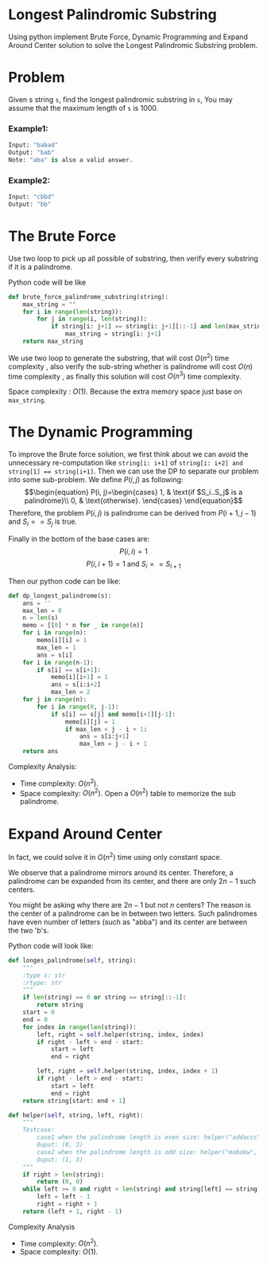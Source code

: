 # Longest Palindromic Substring

Using python implement Brute Force, Dynamic Programming and Expand Around Center solution to solve the Longest Palindromic Substring problem.

# Problem

Given s string `s`, find the longest palindromic substring in `s`, You may assume that the maximum length of `s` is 1000.

### Example1:
```python
Input: "babad"
Output: "bab"
Note: "aba" is also a valid answer.
```
### Example2:
```python
Input: "cbbd"
Output: "bb"
```

# The Brute Force
Use two loop to pick up all possible of substring, then verify every substring if it is a palindrome.

Python code will be like
```python
def brute_force_palindrome_substring(string):
    max_string = ""
    for i in range(len(string)):
        for j in range(i, len(string)):
            if string[i: j+1] == string[i: j+1][::-1] and len(max_string) < len(string[i: j+1]):
                max_string = string[i: j+1]
    return max_string
```
We use two loop to generate the substring, that will cost $O(n^2)$ time complexity , also verify the sub-string whether is palindrome will cost $O(n)$ time complexity , as finally this solution will cost $O(n^3)$ time complexity.

Space complexity : $O(1)$. Because the extra memory space just base on `max_string`.

# The Dynamic Programming

To improve the Brute force solution, we first think about we can avoid the unnecessary re-computation like `string[i: i+1]` of `string[i: i+2] and string[1] == string[i+1]`. Then we can use the DP to separate our problem into some sub-problem. We define $P(i, j)$ as following:
$$\begin{equation}
  P(i, j)=\begin{cases}
    1, & \text{if $S_i..S_j$ is a palindrome}\\
    0, & \text{otherwise}.
  \end{cases}
\end{equation}$$
Therefore, the problem $P(i, j)$ is palindrome can be derived from $P(i + 1, j - 1)$ and $S_i == S_j$ is true.

Finally in the bottom of the base cases are:
$$P(i, i) = 1$$
$$P(i, i+1)=\text{1 and } S_i == S_{i+1}$$

Then our python code can be like:
```python
def dp_longest_palindrome(s):
    ans = ''
    max_len = 0
    n = len(s)
    memo = [[0] * n for _ in range(n)]
    for i in range(n):
        memo[i][i] = 1
        max_len = 1
        ans = s[i]
    for i in range(n-1):
        if s[i] == s[i+1]:
            memo[i][i+1] = 1
            ans = s[i:i+2]
            max_len = 2
    for j in range(n):
        for i in range(0, j-1):
            if s[i] == s[j] and memo[i+1][j-1]:
                memo[i][j] = 1
                if max_len < j - i + 1:
                    ans = s[i:j+1]
                    max_len = j - i + 1
    return ans
```
Complexity Analysis:
* Time complexity: $O(n^2)$.
* Space complexity: $O(n^2)$. Open a $O(n^2)$ table to memorize the sub palindrome.

# Expand Around Center

In fact, we could solve it in $O(n^2)$ time using only constant space.

We observe that a palindrome mirrors around its center. Therefore, a palindrome can be expanded from its center, and there are only $2n - 1$ such centers.

You might be asking why there are $2n - 1$ but not $n$ centers? The reason is the center of a palindrome can be in between two letters. Such palindromes have even number of letters (such as "abba") and its center are between the two 'b's.

Python code will look like:
```python
def longes_palindrome(self, string):
    """
    :type s: str
    :rtype: str
    """
    if len(string) == 0 or string == string[::-1]:
        return string
    start = 0
    end = 0
    for index in range(len(string)):
        left, right = self.helper(string, index, index)
        if right - left > end - start:
            start = left
            end = right

        left, right = self.helper(string, index, index + 1)
        if right - left > end - start:
            start = left
            end = right
    return string[start: end + 1]

def helper(self, string, left, right):
    """
    Testcase:
        case1 when the palindrome length is even size: helper("addaccc",  1, 2)
        Ouput: (0, 3)
        case2 when the palindrome length is odd size: helper("mabakw", 2, 2)
        Ouput: (1, 3)
    """
    if right > len(string):
        return (0, 0)
    while left >= 0 and right < len(string) and string[left] == string[right]:
        left = left - 1
        right = right + 1
    return (left + 1, right - 1)
```
Complexity Analysis
* Time complexity: $O(n^2)$.
* Space complexity: $O(1)$.
